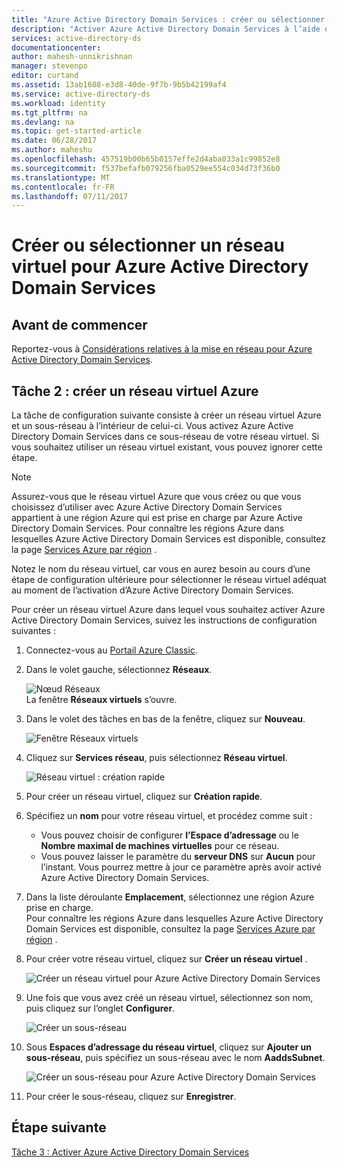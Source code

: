 ```yaml
---
title: "Azure Active Directory Domain Services : créer ou sélectionner un réseau virtuel | Microsoft Docs"
description: "Activer Azure Active Directory Domain Services à l’aide du portail Azure Classic"
services: active-directory-ds
documentationcenter: 
author: mahesh-unnikrishnan
manager: stevenpo
editor: curtand
ms.assetid: 13ab1608-e3d8-40de-9f7b-9b5b42199af4
ms.service: active-directory-ds
ms.workload: identity
ms.tgt_pltfrm: na
ms.devlang: na
ms.topic: get-started-article
ms.date: 06/28/2017
ms.author: maheshu
ms.openlocfilehash: 457519b00b65b0157effe2d4aba033a1c99852e8
ms.sourcegitcommit: f537befafb079256fba0529ee554c034d73f36b0
ms.translationtype: MT
ms.contentlocale: fr-FR
ms.lasthandoff: 07/11/2017
---
```

# <a name="create-or-select-a-virtual-network-for-azure-active-directory-domain-services"></a>Créer ou sélectionner un réseau virtuel pour Azure Active Directory Domain Services
## <a name="before-you-begin"></a>Avant de commencer
Reportez-vous à [Considérations relatives à la mise en réseau pour Azure Active Directory Domain Services](active-directory-ds-networking.md).

## <a name="task-2-create-an-azure-virtual-network"></a>Tâche 2 : créer un réseau virtuel Azure
La tâche de configuration suivante consiste à créer un réseau virtuel Azure et un sous-réseau à l’intérieur de celui-ci. Vous activez Azure Active Directory Domain Services dans ce sous-réseau de votre réseau virtuel. Si vous souhaitez utiliser un réseau virtuel existant, vous pouvez ignorer cette étape.

> [!NOTE]
> Assurez-vous que le réseau virtuel Azure que vous créez ou que vous choisissez d’utiliser avec Azure Active Directory Domain Services appartient à une région Azure qui est prise en charge par Azure Active Directory Domain Services. Pour connaître les régions Azure dans lesquelles Azure Active Directory Domain Services est disponible, consultez la page [Services Azure par région](https://azure.microsoft.com/regions/#services/) .
>
>Notez le nom du réseau virtuel, car vous en aurez besoin au cours d’une étape de configuration ultérieure pour sélectionner le réseau virtuel adéquat au moment de l’activation d’Azure Active Directory Domain Services.


Pour créer un réseau virtuel Azure dans lequel vous souhaitez activer Azure Active Directory Domain Services, suivez les instructions de configuration suivantes :

1. Connectez-vous au [Portail Azure Classic](https://manage.windowsazure.com).
2. Dans le volet gauche, sélectionnez **Réseaux**.

    ![Nœud Réseaux](./media/active-directory-domain-services-getting-started/networks-node.png)  
    La fenêtre **Réseaux virtuels** s’ouvre.
3. Dans le volet des tâches en bas de la fenêtre, cliquez sur **Nouveau**.

    ![Fenêtre Réseaux virtuels](./media/active-directory-domain-services-getting-started/virtual-networks.png)
4. Cliquez sur **Services réseau**, puis sélectionnez **Réseau virtuel**.

    ![Réseau virtuel : création rapide](./media/active-directory-domain-services-getting-started/virtual-network-quickcreate.png)
5. Pour créer un réseau virtuel, cliquez sur **Création rapide**.

6. Spécifiez un **nom** pour votre réseau virtuel, et procédez comme suit :
    * Vous pouvez choisir de configurer **l’Espace d’adressage** ou le **Nombre maximal de machines virtuelles** pour ce réseau.
    * Vous pouvez laisser le paramètre du **serveur DNS** sur **Aucun** pour l’instant. Vous pourrez mettre à jour ce paramètre après avoir activé Azure Active Directory Domain Services.
7. Dans la liste déroulante **Emplacement**, sélectionnez une région Azure prise en charge.  
    Pour connaître les régions Azure dans lesquelles Azure Active Directory Domain Services est disponible, consultez la page [Services Azure par région](https://azure.microsoft.com/regions/#services/) .
8. Pour créer votre réseau virtuel, cliquez sur **Créer un réseau virtuel** .

    ![Créer un réseau virtuel pour Azure Active Directory Domain Services](./media/active-directory-domain-services-getting-started/create-vnet.png)
9. Une fois que vous avez créé un réseau virtuel, sélectionnez son nom, puis cliquez sur l’onglet **Configurer**.

    ![Créer un sous-réseau](./media/active-directory-domain-services-getting-started/create-vnet-properties.png)
10. Sous **Espaces d’adressage du réseau virtuel**, cliquez sur **Ajouter un sous-réseau**, puis spécifiez un sous-réseau avec le nom **AaddsSubnet**.

    ![Créer un sous-réseau pour Azure Active Directory Domain Services](./media/active-directory-domain-services-getting-started/create-vnet-add-subnet.png)

11. Pour créer le sous-réseau, cliquez sur **Enregistrer**.


## <a name="next-step"></a>Étape suivante
[Tâche 3 : Activer Azure Active Directory Domain Services](active-directory-ds-getting-started-enableaadds.md)
